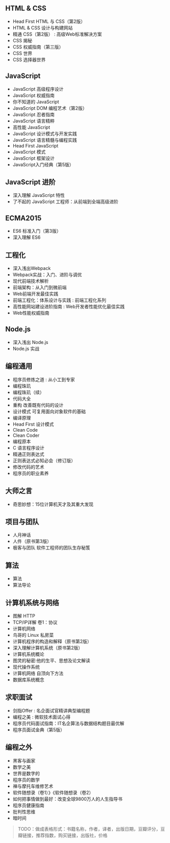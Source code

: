 ## HTML & CSS
- Head First HTML 与 CSS（第2版）
- HTML & CSS 设计与构建网站
- 精通 CSS（第2版） : 高级Web标准解决方案
- CSS 揭秘
- CSS 权威指南（第三版）
- CSS 世界
- CSS 选择器世界

## JavaScript
- JavaScript 高级程序设计
- JavaScript 权威指南
- 你不知道的 JavaScript
- JavaScript DOM 编程艺术（第2版）
- JavaScript 忍者指南
- JavaScript 语言精粹
- 高性能 JavaScript
- JavaScript 设计模式与开发实践
- JavaScript 语言精髓与编程实践
- Head First JavaScript
- JavaScript 模式
- JavaScript 框架设计
- JavaScript入门经典（第5版）

## JavaScript 进阶
- 深入理解 JavaScript 特性
- 了不起的 JavaScript 工程师：从前端到全端高级进阶

## ECMA2015
- ES6 标准入门（第3版）
- 深入理解 ES6

## 工程化
- 深入浅出Webpack
- Webpack实战：入门、进阶与调优
- 现代前端技术解析
- 前端架构：从入门到微前端
- Web前端开发最佳实践
- 前端工程化：体系设计与实践 : 前端工程化系列
- 高性能网站建设进阶指南 : Web开发者性能优化最佳实践
- Web性能权威指南

## Node.js
- 深入浅出 Node.js
- Node.js 实战

## 编程通用
- 程序员修炼之道 : 从小工到专家
- 编程珠玑
- 编程珠玑（续）
- 代码大全
- 重构 改善既有代码的设计
- 设计模式 可复用面向对象软件的基础
- 编译原理
- Head First 设计模式
- Clean Code
- Clean Coder
- 编程原本
- C 语言程序设计
- 精通正则表达式
- 正则表达式必知必会（修订版）
- 修改代码的艺术
- 程序员的职业素养

## 大师之言
- 奇思妙想：15位计算机天才及其重大发现

## 项目与团队
- 人月神话
- 人件（原书第3版）
- 极客与团队 软件工程师的团队生存秘笈

## 算法
- 算法
- 算法导论

## 计算机系统与网络
- 图解 HTTP
- TCP/IP详解 卷1：协议
- 计算机网络
- 鸟哥的 Linux 私房菜
- 计算机程序的构造和解释（原书第2版）
- 深入理解计算机系统（原书第2版）
- 计算机系统概论
- 图灵的秘密:他的生平、思想及论文解读
- 现代操作系统
- 计算机网络 自顶向下方法
- 数据库系统概念

## 求职面试
- 剑指Offer : 名企面试官精讲典型编程题
- 编程之美 : 微软技术面试心得
- 程序员代码面试指南：IT名企算法与数据结构题目最优解
- 程序员面试金典（第5版）

## 编程之外
- 黑客与画家
- 数学之美
- 世界是数字的
- 程序员的数学
- 禅与摩托车维修艺术
- 软件随想录（卷1）》《软件随想录（卷2）
- 如何把事情做到最好：改变全球9800万人的人生指导书
- 程序员健康指南
- 批判性思维
- 暗时间

> TODO：做成表格形式：书籍名称，作者，译者，出版日期，豆瓣评分，豆瓣链接，推荐指数，购买链接，出版社，价格
